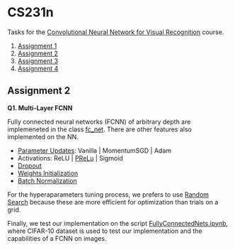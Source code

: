 # CS231n

Tasks for the [Convolutional Neural Network for Visual Recognition](https://cs231n.github.io/assignments2021) course.

1. [Assignment 1](#assignment-1)
1. [Assignment 2](#assignment-2)
1. [Assignment 3](#assignment-3)
1. [Assignment 4](#assignment-4)

## Assignment 2

**Q1. Multi-Layer FCNN**

Fully connected neural networks (FCNN) of arbitrary depth are implemeneted in the class [fc_net](assignment2/cs231n/classifiers/fc_net.py). There are other features also implemented on the NN.
- [Parameter Updates](https://cs231n.github.io/neural-networks-3/): Vanilla | MomentumSGD | Adam
- Activations: ReLU | [PReLu](https://arxiv.org/abs/1502.01852) | Sigmoid
- [Dropout](http://www.cs.toronto.edu/~rsalakhu/papers/srivastava14a.pdf)
- [Weights Initialization](https://arxiv.org/abs/1502.01852)
- [Batch Normalization](https://arxiv.org/abs/1502.03167)

For the hyperaparameters tuning process, we prefers to use [Random Search](http://www.jmlr.org/papers/volume13/bergstra12a/bergstra12a.pdf) because these are more efficient for optimization than trials on a grid.



Finally, we test our implementation on the script [FullyConnectedNets.ipynb](assignment2/FullyConnectedNets.ipynb), where CIFAR-10 dataset is used to test our implementation and the capabilities of a FCNN on images.


